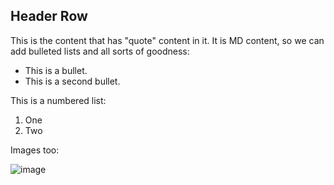## Header Row ##

This is the content that has "quote" content in it. It is MD content, so we can add bulleted lists and all sorts of goodness:

* This is a bullet.
* This is a second bullet.

This is a numbered list:

1. One
1. Two

Images too:

![image](http://cdn.akc.org/content/article-body-image/housetrain_adult_dog_hero.jpg)